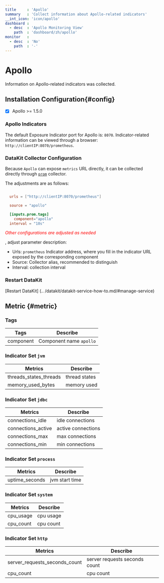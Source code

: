 ```yaml
---
title     : 'Apollo'
summary   : 'Collect information about Apollo-related indicators'
__int_icon: 'icon/apollo'
dashboard :
  - desc  : 'Apollo Monitoring View'
    path  : 'dashboard/zh/apollo'
monitor   :
  - desc  : 'No'
    path  : '-'
---
```




<!-- markdownlint-disable MD025 -->
# Apollo
<!-- markdownlint-enable -->

Information on Apollo-related indicators was collected.

## Installation Configuration{#config}

- [x] Apollo >= 1.5.0


### Apollo Indicators

The default Exposure Indicator port for Apollo is: `8070`. Indicator-related information can be viewed through a browser: `http://clientIP:8070/prometheus`.

### DataKit Collector Configuration

Because `Apollo` can expose `metrics` URL directly, it can be collected directly through [ `prom`](./prom.md) collector.



The adjustments are as follows:

```toml

  urls = ["http://clientIP:8070/prometheus"]

  source = "apollo"

  [inputs.prom.tags]
    component="apollo"
  interval = "10s"

```

<!-- markdownlint-disable MD033 -->
<font color="red">*Other configurations are adjusted as needed*</font>
<!-- markdownlint-enable -->
, adjust parameter description:

<!-- markdownlint-disable MD004 -->
- Urls: `prometheus` Indicator address, where you fill in the indicator URL exposed by the corresponding component
- Source: Collector alias, recommended to distinguish
- Interval: collection interval

<!-- markdownlint-enable -->
### Restart DataKit

[Restart DataKit] (.. /datakit/datakit-service-how-to.md/#manage-service)

## Metric {#metric}

### Tags

|Tags| Describe |
| -- | -- |
| component |Component name `apollo`|


### Indicator Set `jvm`

|Metrics| Describe |
| -- | -- |
|threads_states_threads| thread states |
|memory_used_bytes| memory used  |


### Indicator Set `jdbc`

|Metrics| Describe |
| -- | -- |
|connections_idle| idle connections  |
|connections_active| active connections |
|connections_max| max connections |
|connections_min| min connections |

### Indicator Set `process`

|Metrics| Describe |
| -- | -- |
|uptime_seconds| jvm start time |

### Indicator Set `system`

|Metrics| Describe |
| -- | -- |
|cpu_usage| cpu usage |
|cpu_count| cpu count |

### Indicator Set `http`

|Metrics| Describe |
| -- | -- |
|server_requests_seconds_count| server requests seconds count |
|cpu_count| cpu count |


